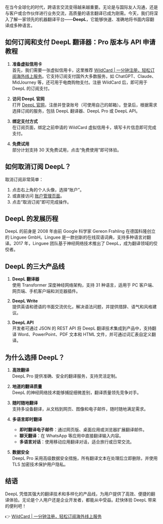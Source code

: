 在当今全球化的时代，跨语言交流变得越来越重要。无论是与国际友人沟通，还是与客户或合作伙伴进行业务交流，高质量的语言翻译已成为刚需。今天，我们将深入了解一家领先的机器翻译平台——**DeepL**，它能够快速、准确地将书面内容翻译成多种语言。

## 如何订阅和支付 DeepL 翻译器：Pro 版本与 API 申请教程

1. **准备虚拟信用卡**  
   首先，我们需要一张虚拟信用卡，这里推荐 [WildCard | 一分钟注册，轻松订阅海外线上服务](https://bit.ly/bewildcard)。它支持订阅支付国外大多数服务，如 ChatGPT、Claude、MidJourney 等，还可用于电商购物支付。注册 WildCard 后，即可用于 DeepL 的订阅支付。

2. **访问 DeepL 官网**  
   打开 [DeepL 官网](https://www.deepl.com)，注册并登录账号（可使用自己的邮箱）。登录后，根据需求选择订阅的服务，包括 DeepL 翻译器、DeepL Pro 或 DeepL API。

3. **绑定支付方式**  
   在订阅页面，绑定之前申请的 WildCard 虚拟信用卡，填写卡片信息即可完成支付。

4. **免费试用**  
   部分计划支持 30 天免费试用，点击“免费使用”即可体验。

## 如何取消订阅 DeepL？

取消订阅非常简单：  
1. 点击右上角的个人头像，选择“账户”。  
2. 或直接访问 [账户管理页面](https://www.deepl.com/zh/account)。  
3. 点击“取消订阅”即可完成操作。

## DeepL 的发展历程

DeepL 的前身是 2008 年由前 Google 科学家 Gereon Frahling 在德国科隆创立的 Linguee GmbH。Linguee 是一款创新的在线双语词典，支持多种语言对翻译。2017 年，Linguee 团队基于神经网络技术推出了 DeepL，成为翻译领域的佼佼者。

## DeepL 的三大产品线

1. **DeepL 翻译器**  
   使用 Transformer 深度神经网络架构，支持 31 种语言，适用于 PC 客户端、网页端、手机客户端和浏览器插件。

2. **DeepL Write**  
   提供英语和德语的书面交流优化，解决语法问题，并提供措辞、语气和风格建议。

3. **DeepL API**  
   开发者可通过 JSON 的 REST API 将 DeepL 翻译技术集成到产品中，支持翻译 Word、PowerPoint、PDF 文本和 HTML 文件，并可通过词汇表自定义翻译。

## 为什么选择 DeepL？

1. **高效翻译**  
   DeepL Pro 提供准确、安全的翻译服务，支持灵活定制。

2. **地道的翻译质量**  
   DeepL 的神经网络技术能够捕捉细微差别，翻译质量领先竞争对手。

3. **随时随地翻译**  
   支持多设备翻译，从文档到网页、图像和电子邮件，随时随地满足需求。

4. **多语言即时翻译**  
   - **即时翻译电子邮件**：通过网页版、桌面应用或浏览器扩展翻译邮件。  
   - **聊天翻译**：在 WhatsApp 等应用中直接翻译输入内容。  
   - **多语言对话**：使用移动应用翻译对话，适合旅行或日常交流。

5. **数据安全**  
   DeepL Pro 采用高级数据安全措施，所有翻译文本在处理后立即删除，并使用 TLS 加密技术保护用户隐私。

## 结语

DeepL 凭借其强大的翻译技术和多样化的产品线，为用户提供了高效、便捷的翻译体验。无论是个人用户还是企业开发者，都能从中受益。赶快体验 DeepL 带来的便利吧！

👉 [WildCard | 一分钟注册，轻松订阅海外线上服务](https://bit.ly/bewildcard)